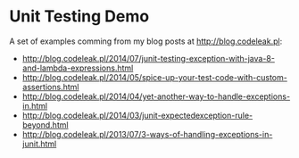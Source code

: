 Unit Testing Demo
=================

A set of examples comming from my blog posts at http://blog.codeleak.pl:

- http://blog.codeleak.pl/2014/07/junit-testing-exception-with-java-8-and-lambda-expressions.html
- http://blog.codeleak.pl/2014/05/spice-up-your-test-code-with-custom-assertions.html
- http://blog.codeleak.pl/2014/04/yet-another-way-to-handle-exceptions-in.html
- http://blog.codeleak.pl/2014/03/junit-expectedexception-rule-beyond.html
- http://blog.codeleak.pl/2013/07/3-ways-of-handling-exceptions-in-junit.html
